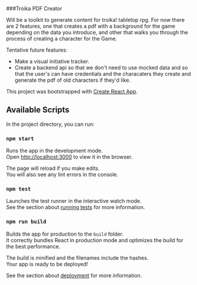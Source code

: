 ###Troika PDF Creator

Will be a toolkit to generate content for troika! tabletop rpg. For now there are 2 features, one that creates a pdf with a background for the game depending on the data you introduce, and other that walks you through the process of creating a character for the Game.

Tentative future features:

* Make a visual initiative tracker.
* Create a backend api so that we don't need to use mocked data and so that the user's can have credentials and  the characaters they create and generate the pdf of old characters if they'd like.


This project was bootstrapped with [Create React App](https://github.com/facebook/create-react-app).

## Available Scripts

In the project directory, you can run:

### `npm start`

Runs the app in the development mode.<br />
Open [http://localhost:3000](http://localhost:3000) to view it in the browser.

The page will reload if you make edits.<br />
You will also see any lint errors in the console.

### `npm test`

Launches the test runner in the interactive watch mode.<br />
See the section about [running tests](https://facebook.github.io/create-react-app/docs/running-tests) for more information.

### `npm run build`

Builds the app for production to the `build` folder.<br />
It correctly bundles React in production mode and optimizes the build for the best performance.

The build is minified and the filenames include the hashes.<br />
Your app is ready to be deployed!

See the section about [deployment](https://facebook.github.io/create-react-app/docs/deployment) for more information.